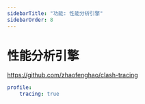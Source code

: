 ```yaml
---
sidebarTitle: "功能: 性能分析引擎"
sidebarOrder: 8
---
```


# 性能分析引擎

https://github.com/zhaofenghao/clash-tracing

```yaml
profile:
    tracing: true
```

